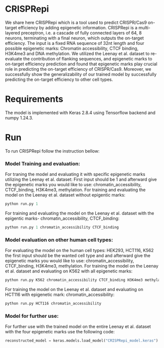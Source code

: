 # CRISPRepi
We share here CRISPRepi which is a tool used to predict CRISPR/Cas9 on-target efficiency by adding epigenetic information. CRISPRepi is a multi-layered preceptron, i.e. a cascade of fully connected layers of 64,
8 neurons, terminating with a final neuron, which outputs the on-target efficiency. The input is a fixed RNA sequence of 32nt length and four possible epigenetic marks: Chromatin accessibility, CTCF binding, H3K4me3 and DNA methylation. 
We utilized the Leenay et al. dataset to re-evaluate the contribution of flanking sequences, and epigenetic marks to on-target efficiency prediction and found that epigenetic marks play crucial role in predicting the on-target efficiency of CRISPR/Cas9. Moreover, we successfully show the generalizability of our trained model by successfully predicting the on-target efficiency to other cell types. 

# Requirements
The model is implemented with Keras 2.8.4 using Tensorflow backend and numpy 1.24.3.

# Run
To run CRISPRepi follow the instruction bellow:

### Model Training and evaluation:
For traning the model and evaluating it with specific epigenetic marks utilizing the Leenay et al. dataset: First input should be 1 and afterward give the epigenetic marks you would like to use: chromatin_accessibility, CTCF_binding, H3K4me3, methylation.
For training and evaluating the model on the Leenay et al. dataset without epigentic marks:
```python
python run.py 1
```
For training and evaluating the model on the Leenay et al. dataset with the epigentic marks- chromatin_accessibility, CTCF_binding:
```python
python run.py 1 chromatin_accessibility CTCF_binding
```
### Model evaluation on other human cell types:
For evaluating the model on the human cell types: HEK293, HCT116, K562 the first input should be the wanted cell type and and afterward give the epigenetic marks you would like to use: chromatin_accessibility, CTCF_binding, H3K4me3, methylation.
For training the model on the Leenay et al. dataset and evaluating on K562 with all epigenetic marks:
```python
python run.py K562 chromatin_accessibility CTCF_binding H3K4me3 methylation
```
For training the model on the Leenay et al. dataset and evaluating on HCT116 with epigenetic mark: chromatin_accessibility:
```python
python run.py HCT116 chromatin_accessibility
```
### Model for further use:
For further use with the trained model on the entire Leenay et al. dataset with the four epigenetic marks use the following code:
```python
reconstructed_model = keras.models.load_model("CRISPRepi_model.keras")
```
